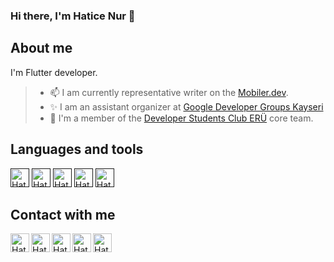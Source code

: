 ### Hi there, I'm Hatice Nur 👋

                                                           
## About me
I'm Flutter developer.

> - 📫 I am currently representative writer on the [Mobiler.dev](https://www.mobiler.dev/).
> - ✨ I am an assistant organizer at [Google Developer Groups Kayseri](https://gdg.community.dev/gdg-kayseri/) 
> - 💫 I'm a member of the [Developer Students Club ERÜ](https://gdsc.community.dev/erciyes-university/) core team.


## Languages and tools
<p align="start">
<a href=""><img align="" src="https://user-images.githubusercontent.com/70744158/155850330-9da97a61-2a54-40d8-9044-7049ed4ad794.png" alt="Hatice Nur Coşkun | Medium" width="30px"/></a>  
<a href=""><img align="" src="https://user-images.githubusercontent.com/70744158/155850567-c72904c5-d8a3-4762-89b8-50f4757d6313.png" alt="Hatice Nur Coşkun | Medium" width="30px"/></a>  
<a href=""><img align="" src="https://cdn.iconscout.com/icon/free/png-128/c-58-1175247.png" alt="Hatice Nur Coşkun | Medium" width="30px"/></a>  
<a href=""><img align="" src="https://cdn.iconscout.com/icon/free/png-128/flutter-2038877-1720090.png" alt="Hatice Nur Coşkun | Medium" width="30px"/></a>  
<a href=""><img align="" src="https://img.icons8.com/color/2x/dart.png" alt="Hatice Nur Coşkun | Medium" width="30px"/></a>  
</p>



## Contact with me

<a href="https://www.linkedin.com/in/hatice-nur-co%C5%9Fkun-6b59411ab/"><img align="left" src="https://raw.githubusercontent.com/yushi1007/yushi1007/main/images/linkedin.svg" alt="Hatice Nur Coşkun | LinkedIn" width="30px"/></a>
<a href="https://www.instagram.com/haticenur.coskunn/"><img align="left" src="https://raw.githubusercontent.com/yushi1007/yushi1007/main/images/instagram.svg" alt="Hatice Nur Coşkun | Instagram" width="30px"/></a>
<a href="https://medium.com/@haticenurcoskun00"><img align="left" src="https://user-images.githubusercontent.com/70744158/155838703-b34f8b4b-9a10-4c88-ad51-60d9eb671b22.png" alt="Hatice Nur Coşkun | Medium" width="30px"/></a>
<a href="https://twitter.com/HaticenurCskun"><img align="left" src="https://user-images.githubusercontent.com/70744158/155837911-430a73ea-687b-4edb-9130-867d543241d6.png" alt="Hatice Nur Coşkun | Medium" width="30px"/></a>
<a href="https://www.mobiler.dev/profile/haticenurcoskun00/blog-posts"><img align="left" src="https://pbs.twimg.com/profile_images/1233768779945062400/OCZ3smfR_400x400.jpg" alt="Hatice Nur Coşkun | Medium" width="30px"/></a>


